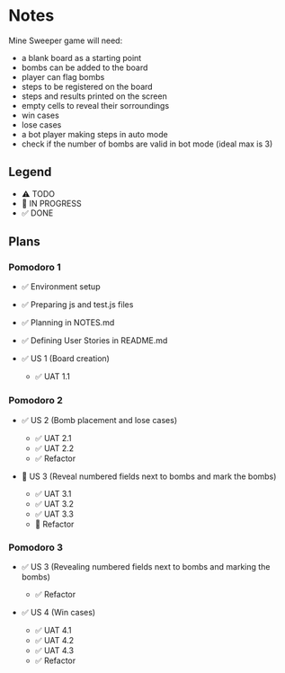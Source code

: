 # Notes

Mine Sweeper game will need:

- a blank board as a starting point
- bombs can be added to the board
- player can flag bombs
- steps to be registered on the board
- steps and results printed on the screen
- empty cells to reveal their sorroundings
- win cases
- lose cases
- a bot player making steps in auto mode
- check if the number of bombs are valid in bot mode (ideal max is 3)

## Legend

- ⚠ TODO
- 🚧 IN PROGRESS
- ✅ DONE

## Plans

### Pomodoro 1

- ✅ Environment setup
- ✅ Preparing js and test.js files
- ✅ Planning in NOTES.md
- ✅ Defining User Stories in README.md

- ✅ US 1 (Board creation)
  - ✅ UAT 1.1

### Pomodoro 2

- ✅ US 2 (Bomb placement and lose cases)

  - ✅ UAT 2.1
  - ✅ UAT 2.2
  - ✅ Refactor

- 🚧 US 3 (Reveal numbered fields next to bombs and mark the bombs)
  - ✅ UAT 3.1
  - ✅ UAT 3.2
  - ✅ UAT 3.3
  - 🚧 Refactor

### Pomodoro 3

- ✅ US 3 (Revealing numbered fields next to bombs and marking the bombs)

  - ✅ Refactor

- ✅ US 4 (Win cases)
  - ✅ UAT 4.1
  - ✅ UAT 4.2
  - ✅ UAT 4.3
  - ✅ Refactor
